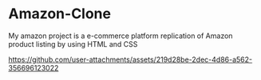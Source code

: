 # Amazon-Clone
My amazon project is a e-commerce platform replication of Amazon product listing by using HTML and CSS


https://github.com/user-attachments/assets/219d28be-2dec-4d86-a562-356696123022

